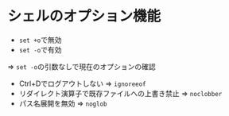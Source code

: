 # シェルのオプション機能

- `set +o`で無効
- `set -o`で有効

=> `set -o`の引数なしで現在のオプションの確認

- Ctrl+Dでログアウトしない => `ignoreeof`
- リダイレクト演算子で既存ファイルへの上書き禁止 => `noclobber`
- パス名展開を無効 => `noglob`

